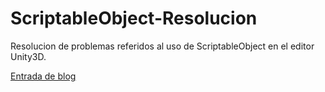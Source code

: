 # ScriptableObject-Resolucion
Resolucion de problemas referidos al uso de ScriptableObject en el editor Unity3D.

[Entrada de blog][1]

[1]: https://moonantonio.github.io/post/2018/dev/002/
